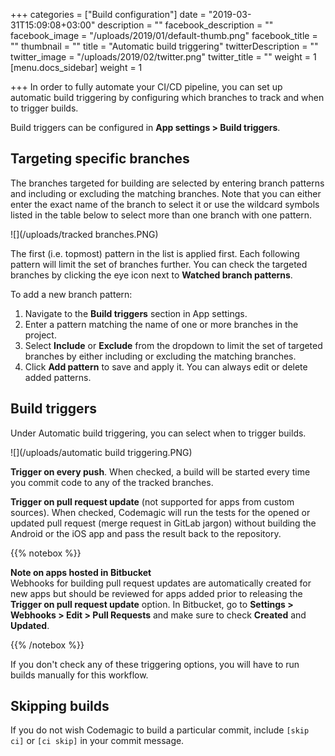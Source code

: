 +++
categories = ["Build configuration"]
date = "2019-03-31T15:09:08+03:00"
description = ""
facebook_description = ""
facebook_image = "/uploads/2019/01/default-thumb.png"
facebook_title = ""
thumbnail = ""
title = "Automatic build triggering"
twitterDescription = ""
twitter_image = "/uploads/2019/02/twitter.png"
twitter_title = ""
weight = 1
[menu.docs_sidebar]
weight = 1

+++
In order to fully automate your CI/CD pipeline, you can set up automatic build triggering by configuring which branches to track and when to trigger builds.

Build triggers can be configured in **App settings > Build triggers**.

## Targeting specific branches

The branches targeted for building are selected by entering branch patterns and including or excluding the matching branches. Note that you can either enter the exact name of the branch to select it or use the wildcard symbols listed in the table below to select more than one branch with one pattern.

![](/uploads/tracked branches.PNG)

The first (i.e. topmost) pattern in the list is applied first. Each following pattern will limit the set of branches further. You can check the targeted branches by clicking the eye icon next to **Watched branch patterns**.

To add a new branch pattern:

1. Navigate to the **Build triggers** section in App settings.
2. Enter a pattern matching the name of one or more branches in the project.
3. Select **Include** or **Exclude** from the dropdown to limit the set of targeted branches by either including or excluding the matching branches.
4. Click **Add pattern** to save and apply it. You can always edit or delete added patterns.

## Build triggers

Under Automatic build triggering, you can select when to trigger builds.

![](/uploads/automatic build triggering.PNG)

**Trigger on every push**. When checked, a build will be started every time you commit code to any of the tracked branches.

**Trigger on pull request update** (not supported for apps from custom sources). When checked, Codemagic will run the tests for the opened or updated pull request (merge request in GitLab jargon) without building the Android or the iOS app and pass the result back to the repository.

{{% notebox %}}

**Note on apps hosted in Bitbucket**  
Webhooks for building pull request updates are automatically created for new apps but should be reviewed for apps added prior to releasing the **Trigger on pull request update** option. In Bitbucket, go to **Settings > Webhooks > Edit > Pull Requests** and make sure to check **Created** and **Updated**.

{{% /notebox %}}

If you don't check any of these triggering options, you will have to run builds manually for this workflow.

## Skipping builds

If you do not wish Codemagic to build a particular commit, include `[skip ci]` or `[ci skip]` in your commit message.